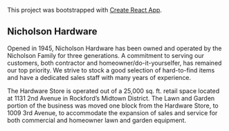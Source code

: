 This project was bootstrapped with [Create React App](https://github.com/facebook/create-react-app).

## Nicholson Hardware

Opened in 1945, Nicholson Hardware has been owned and operated by the Nicholson Family for three generations. A commitment to serving our customers, both contractor and homeowner/do-it-yourselfer, has remained our top priority. We strive to stock a good selection of hard-to-find items and have a dedicated sales staff with many years of experience.

The Hardware Store is operated out of a 25,000 sq. ft. retail space located at 1131 2nd Avenue in Rockford’s Midtown District. The Lawn and Garden portion of the business was moved one block from the Hardware Store, to 1009 3rd Avenue, to accommodate the expansion of sales and service for both commercial and homeowner lawn and garden equipment.
